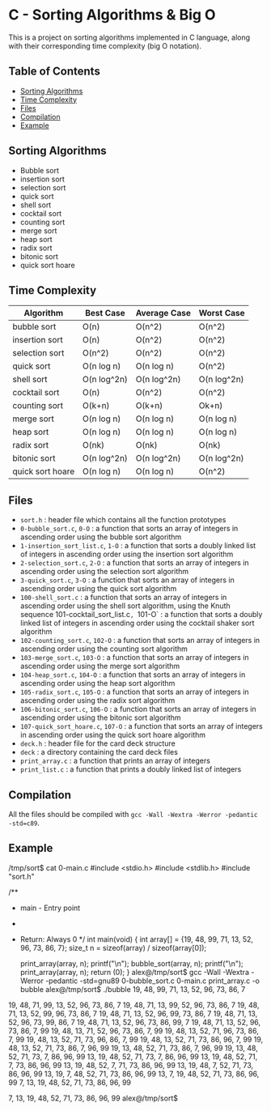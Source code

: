 # C - Sorting Algorithms & Big O

This is a project on sorting algorithms implemented in C language, along with their corresponding time complexity (big O notation).

## Table of Contents
- [Sorting Algorithms](#sorting-algorithms)
- [Time Complexity](#time-complexity)
- [Files](#files)
- [Compilation](#compilation)
- [Example](#example)

## Sorting Algorithms
- Bubble sort
- insertion sort
- selection sort
- quick sort
- shell sort
- cocktail sort
- counting sort
- merge sort
- heap sort
- radix sort
- bitonic sort
- quick sort hoare

## Time Complexity

| Algorithm     | Best Case | Average Case | Worst Case |
|----------------|------------|---------------|------------|
| bubble sort    | O(n)       | O(n^2)        | O(n^2)     |
| insertion sort | O(n)       | O(n^2)        | O(n^2)     |
| selection sort | O(n^2)     | O(n^2)        | O(n^2)     |
| quick sort     | O(n log n) | O(n log n)    | O(n^2)     |
| shell sort     | O(n log^2n)| O(n log^2n)   | O(n log^2n)|
| cocktail sort  | O(n)       | O(n^2)        | O(n^2)     |
| counting sort  | O(k+n)     | O(k+n)        | Ok+n)     |
| merge sort     | O(n log n) | O(n log n)    | O(n log n) |
| heap sort      | O(n log n) | O(n log n)    | O(n log n) |
| radix sort     | O(nk)      | O(nk)         | O(nk)      |
| bitonic sort   | O(n log^2n)| O(n log^2n)   | O(n log^2n)|
| quick sort hoare| O(n log n) | O(n log n)    | O(n^2)     |

## Files
- `sort.h` : header file which contains all the function prototypes
- `0-bubble_sort.c`, `0-O` : a function that sorts an array of integers in ascending order using the bubble sort algorithm
- `1-insertion_sort_list.c`, `1-O` : a function that sorts a doubly linked list of integers in ascending order using the insertion sort algorithm
- `2-selection_sort.c`, `2-O` : a function that sorts an array of integers in ascending order using the selection sort algorithm
- `3-quick_sort.c`, `3-O` : a function that sorts an array of integers in ascending order using the quick sort algorithm
- `100-shell_sort.c` : a function that sorts an array of integers in ascending order using the shell sort algorithm, using the Knuth sequence
101-cocktail_sort_list.c`, `101-O` : a function that sorts a doubly linked list of integers in ascending order using the cocktail shaker sort algorithm
- `102-counting_sort.c`, `102-O` : a function that sorts an array of integers in ascending order using the counting sort algorithm
- `103-merge_sort.c`, `103-O` : a function that sorts an array of integers in ascending order using the merge sort algorithm
- `104-heap_sort.c`, `104-O` : a function that sorts an array of integers in ascending order using the heap sort algorithm
- `105-radix_sort.c`, `105-O` : a function that sorts an array of integers in ascending order using the radix sort algorithm
- `106-bitonic_sort.c`, `106-O` : a function that sorts an array of integers in ascending order using the bitonic sort algorithm
- `107-quick_sort_hoare.c`, `107-O` : a function that sorts an array of integers in ascending order using the quick sort hoare algorithm
- `deck.h` : header file for the card deck structure
- `deck` : a directory containing the card deck files
- `print_array.c` : a function that prints an array of integers
- `print_list.c` : a function that prints a doubly linked list of integers

## Compilation
All the files should be compiled with `gcc -Wall -Wextra -Werror -pedantic -std=c89`.

## Example

/tmp/sort$ cat 0-main.c 
#include <stdio.h>
#include <stdlib.h>
#include "sort.h"

/**
 * main - Entry point
 *
 * Return: Always 0
 */
int main(void)
{
    int array[] = {19, 48, 99, 71, 13, 52, 96, 73, 86, 7};
    size_t n = sizeof(array) / sizeof(array[0]);

    print_array(array, n);
    printf("\n");
    bubble_sort(array, n);
    printf("\n");
    print_array(array, n);
    return (0);
}
alex@/tmp/sort$ gcc -Wall -Wextra -Werror -pedantic  -std=gnu89 0-bubble_sort.c 0-main.c print_array.c -o bubble
alex@/tmp/sort$ ./bubble
19, 48, 99, 71, 13, 52, 96, 73, 86, 7

19, 48, 71, 99, 13, 52, 96, 73, 86, 7
19, 48, 71, 13, 99, 52, 96, 73, 86, 7
19, 48, 71, 13, 52, 99, 96, 73, 86, 7
19, 48, 71, 13, 52, 96, 99, 73, 86, 7
19, 48, 71, 13, 52, 96, 73, 99, 86, 7
19, 48, 71, 13, 52, 96, 73, 86, 99, 7
19, 48, 71, 13, 52, 96, 73, 86, 7, 99
19, 48, 13, 71, 52, 96, 73, 86, 7, 99
19, 48, 13, 52, 71, 96, 73, 86, 7, 99
19, 48, 13, 52, 71, 73, 96, 86, 7, 99
19, 48, 13, 52, 71, 73, 86, 96, 7, 99
19, 48, 13, 52, 71, 73, 86, 7, 96, 99
19, 13, 48, 52, 71, 73, 86, 7, 96, 99
19, 13, 48, 52, 71, 73, 7, 86, 96, 99
13, 19, 48, 52, 71, 73, 7, 86, 96, 99
13, 19, 48, 52, 71, 7, 73, 86, 96, 99
13, 19, 48, 52, 7, 71, 73, 86, 96, 99
13, 19, 48, 7, 52, 71, 73, 86, 96, 99
13, 19, 7, 48, 52, 71, 73, 86, 96, 99
13, 7, 19, 48, 52, 71, 73, 86, 96, 99
7, 13, 19, 48, 52, 71, 73, 86, 96, 99

7, 13, 19, 48, 52, 71, 73, 86, 96, 99
alex@/tmp/sort$ 

